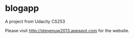 blogapp
=======

A project from Udacity CS253

Please visit http://stevenuw2013.appspot.com for the website.

